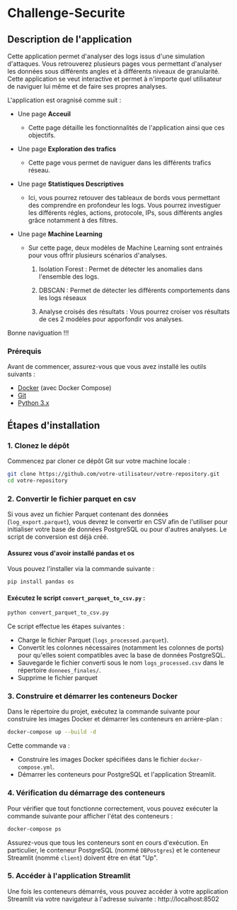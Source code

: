 # Challenge-Securite

## Description de l'application

Cette application permet d'analyser des logs issus d'une simulation d'attaques. Vous retrouverez plusieurs pages vous permettant d'analyser les données sous différents angles et à différents niveaux de granularité. Cette application se veut interactive et permet à n'importe quel utilisateur de naviguer lui même et de faire ses propres analyses. 

L'application est oragnisé comme suit : 
* Une page **Acceuil**
    * Cette page détaille les fonctionnalités de l'application ainsi que ces objectifs.

* Une page **Exploration des trafics** 
    * Cette page vous permet de naviguer dans les différents trafics réseau. 

* Une page **Statistiques Descriptives**
    * Ici, vous pourrez retouver des tableaux de bords vous permettant des comprendre en profondeur les logs. Vous pourrez investiguer les différents régles, actions, protocole, IPs, sous différents angles grâce notamment à des filtres.

* Une page **Machine Learning**
    * Sur cette page, deux modèles de Machine Learning sont entrainés pour vous offrir plusieurs scénarios d'analyses. 
        1. Isolation Forest : 
        Permet de détecter les anomalies dans l'ensemble des logs. 

        2. DBSCAN : 
        Permet de détecter les différents comportements dans les logs réseaux 

        3. Analyse croisés des résultats : 
        Vous pourrez croiser vos résultats de ces 2 modèles pour apporfondir vos analyses. 

Bonne naviguation !!!

### Prérequis

Avant de commencer, assurez-vous que vous avez installé les outils suivants :
- [Docker](https://www.docker.com/products/docker-desktop) (avec Docker Compose)
- [Git](https://git-scm.com/)
- [Python 3.x](https://www.python.org/downloads/)


## Étapes d'installation

### 1. Clonez le dépôt

Commencez par cloner ce dépôt Git sur votre machine locale :

```bash
git clone https://github.com/votre-utilisateur/votre-repository.git
cd votre-repository
```

### 2. Convertir le fichier parquet en csv
Si vous avez un fichier Parquet contenant des données (`log_export.parquet`), vous devrez le convertir en CSV afin de l'utiliser pour initialiser votre base de données PostgreSQL ou pour d'autres analyses. Le script de conversion est déjà créé.

#### Assurez vous d'avoir installé pandas et os
Vous pouvez l'installer via la commande suivante :
```bash
pip install pandas os
```

#### Exécutez le script `convert_parquet_to_csv.py` :
```bash
python convert_parquet_to_csv.py
```
Ce script effectue les étapes suivantes :
- Charge le fichier Parquet (`logs_processed.parquet`).
- Convertit les colonnes nécessaires (notamment les colonnes de ports) pour qu'elles soient compatibles avec la base de données PostgreSQL.
- Sauvegarde le fichier converti sous le nom `logs_processed.csv` dans le répertoire `donnees_finales/`.
- Supprime le fichier parquet


### 3. Construire et démarrer les conteneurs Docker
Dans le répertoire du projet, exécutez la commande suivante pour construire les images Docker et démarrer les conteneurs en arrière-plan :

```bash
docker-compose up --build -d
```
Cette commande va :
- Construire les images Docker spécifiées dans le fichier `docker-compose.yml`.
- Démarrer les conteneurs pour PostgreSQL et l'application Streamlit.

### 4. Vérification du démarrage des conteneurs
Pour vérifier que tout fonctionne correctement, vous pouvez exécuter la commande suivante pour afficher l'état des conteneurs :

```bash
docker-compose ps
```
Assurez-vous que tous les conteneurs sont en cours d'exécution. En particulier, le conteneur PostgreSQL (nommé `DBPostgres`) et le conteneur Streamlit (nommé `client`) doivent être en état "Up".

### 5. Accéder à l'application Streamlit
Une fois les conteneurs démarrés, vous pouvez accéder à votre application Streamlit via votre navigateur à l'adresse suivante :
http://localhost:8502


